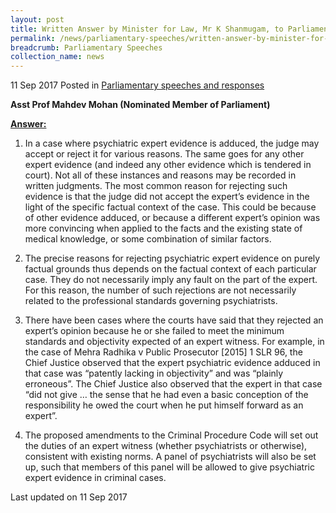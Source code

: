 ```yaml
---
layout: post
title: Written Answer by Minister for Law, Mr K Shanmugam, to Parliamentary Question on Psychiatric Evidence Found Unreliable in Criminal Trials
permalink: /news/parliamentary-speeches/written-answer-by-minister-for-law--mr-k-shanmugam--to-parliamen9
breadcrumb: Parliamentary Speeches
collection_name: news
---
```


11 Sep 2017 Posted in [Parliamentary speeches and responses](/news/parliamentary-speeches)

**Asst Prof Mahdev Mohan (Nominated Member of Parliament)**

**<u>Answer:</u>**

1. In a case where psychiatric expert evidence is adduced, the judge may accept or reject it for various reasons. The same goes for any other expert evidence (and indeed any other evidence which is tendered in court). Not all of these instances and reasons may be recorded in written judgments. The most common reason for rejecting such evidence is that the judge did not accept the expert’s evidence in the light of the specific factual context of the case. This could be because of other evidence adduced, or because a different expert’s opinion was more convincing when applied to the facts and the existing state of medical knowledge, or some combination of similar factors.

 

2. The precise reasons for rejecting psychiatric expert evidence on purely factual grounds thus depends on the factual context of each particular case. They do not necessarily imply any fault on the part of the expert. For this reason, the number of such rejections are not necessarily related to the professional standards governing psychiatrists.  

 

3. There have been cases where the courts have said that they rejected an expert’s opinion because he or she failed to meet the minimum standards and objectivity expected of an expert witness. For example, in the case of Mehra Radhika v Public Prosecutor [2015] 1 SLR 96, the Chief Justice observed that the expert psychiatric evidence adduced in that case was “patently lacking in objectivity” and was “plainly erroneous”. The Chief Justice also observed that the expert in that case “did not give … the sense that he had even a basic conception of the responsibility he owed the court when he put himself forward as an expert”.

 

4. The proposed amendments to the Criminal Procedure Code will set out the duties of an expert witness (whether psychiatrists or otherwise), consistent with existing norms. A panel of psychiatrists will also be set up, such that members of this panel will be allowed to give psychiatric expert evidence in criminal cases.

<p class="right-side-updated">Last updated on 11 Sep 2017</p>
